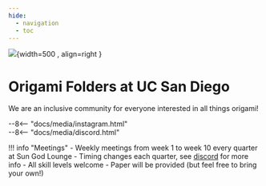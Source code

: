 ```yaml
---
hide:
  - navigation
  - toc
---
```


![](media/banner.jpg){width=500 , align=right }
# **Origami Folders at UC San Diego**
We are an inclusive community for everyone interested in all things origami!

<div class="flex-container">
  <div>
    --8<-- "docs/media/instagram.html"
  </div>
  
  <div>
    --8<-- "docs/media/discord.html"
  </div>
</div>

!!! info "Meetings"
	- Weekly meetings from week 1 to week 10 every quarter at Sun God Lounge
	- Timing changes each quarter, see [discord](https://discord.gg/6qBqJ2KYrm) for more info
	- All skill levels welcome
	- Paper will be provided (but feel free to bring your own!)
